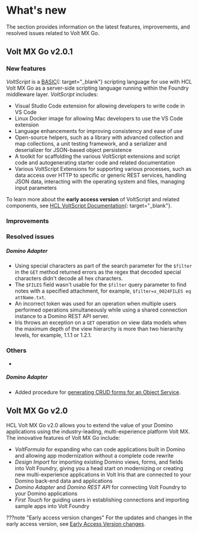 # What's new

The section provides information on the latest features, improvements, and resolved issues related to Volt MX Go.


## Volt MX Go v2.0.1

### New features
*VoltScript* is a [BASIC](https://en.wikipedia.org/wiki/BASIC){: target="_blank"} scripting language for use with HCL Volt MX Go as a server-side scripting language running within the Foundry middleware layer. *VoltScript* includes:

- Visual Studio Code extension for allowing developers to write code in VS Code
- Linux Docker image for allowing Mac developers to use the VS Code extension
- Language enhancements for improving consistency and ease of use
- Open-source helpers, such as a library with advanced collection and map collections, a unit testing framework, and a serializer and deserializer for JSON-based object persistence
- A toolkit for scaffolding the various VoltScript extensions and script code and autogenerating starter code and related documentation
- Various VoltScript Extensions for supporting various processes, such as data access over HTTP to specific or generic REST services, handling JSON data, interacting with the operating system and files, managing input parameters

To learn more about the **early access version** of VoltScript and related components, see [HCL VoltScript Documentation](https://help.hcltechsw.com/docs/voltscript/early-access/index.html){: target="_blank"}.  

### Improvements


### Resolved issues

##### Domino Adapter
- Using special characters as part of the search parameter for the `$filter` in the `GET` method returned errors as the regex that decoded special characters didn't decode all hex characters.
- The `$FILES` field wasn't usable for the `$filter` query parameter to find notes with a specified attachment, for example, `$filter=x_0024FILES eq attName.txt`. 
- An incorrect token was used for an operation when multiple users performed operations simultaneously while using a shared connection instance to a Domino REST API server.  
- Iris throws an exception on a `GET` operation on view data models when the maximum depth of the view hierarchy is more than two hierarchy levels, for example, 1.1.1 or 1.2.1.

### Others

- 
##### Domino Adapter
- Added procedure for [generating CRUD forms for an Object Service](../howto/codegen.md). 


## Volt MX Go v2.0

HCL Volt MX Go v2.0 allows you to extend the value of your Domino applications using the industry-leading, multi-experience platform Volt MX. The innovative features of Volt MX Go include:

- *VoltFormula* for expanding who can code applications built in Domino and allowing app modernization without a complete code rewrite 
- *Design Import* for importing existing Domino views, forms, and fields into Volt Foundry, giving you a head start on modernizing or creating new multi-experience applications in Volt Iris that are connected to your Domino back-end data and applications
- *Domino Adapter* and *Domino REST API* for connecting Volt Foundry to your Domino applications
- *First Touch* for guiding users in establishing connections and importing sample apps into Volt Foundry

???note "Early access version changes"
    For the updates and changes in the early access version, see [Early Access Version changes](earlyaccesschanges.md).
